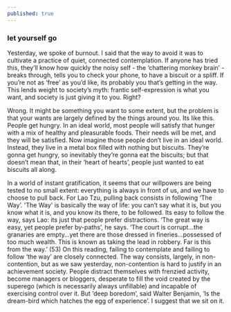 ```yaml
---
published: true
---
```

### let yourself go 
Yesterday, we spoke of burnout. I said that the way to avoid it was to cultivate a practice of quiet, connected contemplation. If anyone has tried this, they’ll know how quickly the noisy self - the ‘chattering monkey brain’ - breaks through, tells you to check your phone, to have a biscuit or a spliff. If you’re not as ‘free’ as you’d like, its probably you that’s getting in the way. This lends weight to society’s myth: frantic self-expression is what you want, and society is just giving it to you. Right?

Wrong. It might be something you want to some extent, but the problem is that your wants are largely defined by the things around you. Its like this. People get hungry. In an ideal world, most people will satisfy that hunger with a mix of healthy and pleasurable foods. Their needs will be met, and they will be satisfied. Now imagine those people don’t live in an ideal world. Instead, they live in a metal box filled with nothing but biscuits. They’re gonna get hungry, so inevitably they’re gonna eat the biscuits; but that doesn’t mean that, in their ‘heart of hearts’, people just wanted to eat biscuits all along.

In a world of instant gratification, it seems that our willpowers are being tested to no small extent: everything is always in front of us, and we have to choose to pull back.
For Lao Tzu, pulling back consists in following ‘The Way’. 'The Way' is basically the way of life: you can’t say what it is, but you know what it is, and you know its there, to be followed. Its easy to follow the way, says Lao: its just that people prefer distractions. ‘The great way is easy, yet people prefer by-paths’, he says. ‘The court is corrupt…the granaries are empty…yet there are those dressed in fineries…possessed of too much wealth. This is known as taking the lead in robbery. Far is this from the way.’ (53)
On this reading, failing to contemplate and failing to follow ‘the way’ are closely connected. The way consists, largely, in non-contention, but as we saw yesterday, non-contention is hard to justify in an achievement society. People distract themselves with frenzied activity, become managers or bloggers, desperate to fill the void created by the superego (which is necessarily always unfillable) and incapable of exercising control over it. But ‘deep boredom’, said Walter Benjamin, ‘Is the dream-bird which hatches the egg of experience’. I suggest that we sit on it.
